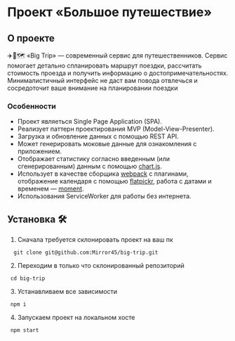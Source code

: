 # Проект «Большое путешествие»

## О проекте

✈️🧳🗺️ «Big Trip» — современный сервис для путешественников. Сервис помогает детально спланировать маршрут поездки, рассчитать стоимость проезда и получить информацию о достопримечательностях. Минималистичный интерфейс не даст вам повода отвлечься и сосредоточит ваше внимание на планировании поездки

### Особенности

- Проект являеться Single Page Application (SPA).
- Реализует паттерн проектирования MVP (Model-View-Presenter).
- Загрузка и обновление данных с помощью REST API.
- Может генерировать моковые данные для ознакомления с приложением.
- Отображает статистику согласно введенным (или сгенерированным) данным с помощью [chart.js](https://www.chartjs.org/).
- Использует в качестве сборщика [webpack](https://webpack.js.org/) с плагинами, отображение календаря с помощью [flatpickr](https://flatpickr.js.org/), работа с датами и временем — [moment](https://momentjs.com/).
- Использования ServiceWorker для работы без интернета.

## Установка 🛠

1. Сначала требуется склонировать проект на ваш пк

```
  git clone git@github.com:Mirror45/big-trip.git
```

2. Переходим в только что склонированный репозиторий

```
 cd big-trip
```

3. Устанавливаем все зависимости

```
 npm i
```

4. Запускаем проект на локальном хосте

```
 npm start
```
